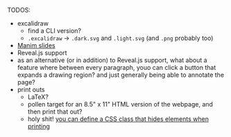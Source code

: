 
TODOS:
- excalidraw
  - find a CLI version?
  - `.excalidraw` -> `.dark.svg` and `.light.svg` (and `.png` probably too)
- [Manim slides](https://manim-slides.eertmans.be/latest/)
- Reveal.js support
- as an alternative (or in addition) to Reveal.js support, what about a feature where between every paragraph, youo can click a button that expands a drawing region? and just generally being able to annotate the page?
- print outs
  - LaTeX?
  - pollen target for an 8.5" x 11" HTML version of the webpage, and then print that out?
  - holy shit! [you can define a CSS class that hides elements when printing](https://stackoverflow.com/a/55169528)
